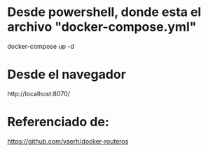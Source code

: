 # Desde powershell, donde esta el archivo "docker-compose.yml"
docker-compose up -d

# Desde el navegador 
http://localhost:8070/

# Referenciado de:
https://github.com/vaerh/docker-routeros

